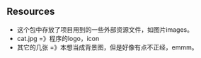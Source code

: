 Resources
--
- 这个包中存放了项目用到的一些外部资源文件，如图片images。
- cat.jpg           =》程序的logo，icon
- 其它的几张        =》本想当成背景图，但是好像有点不正经，emmm。
